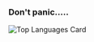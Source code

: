 ### Don't panic.....


![Top Languages Card](https://github-readme-stats.vercel.app/api/top-langs/?username=ibnunazm&layout=compact&theme=midnight-purple)
